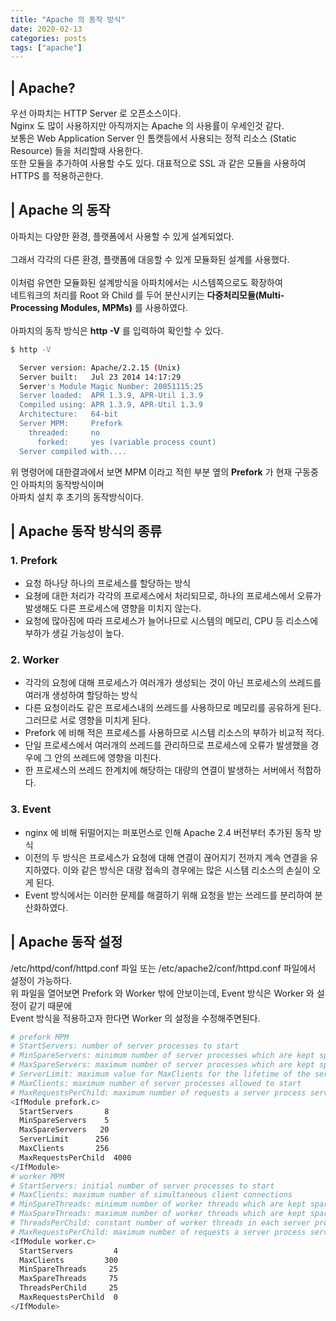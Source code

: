 ```yaml
---
title: "Apache 의 동작 방식"
date: 2020-02-13
categories: posts
tags: ["apache"]
---
```


## | Apache? 
우선 아파치는 HTTP Server 로 오픈소스이다.
<br>
Nginx 도 많이 사용하지만 아직까지는 Apache 의 사용률이 우세인것 같다.
<br>
보통은 Web Application Server 인 톰캣등에서 사용되는 정적 리소스 (Static Resource) 들을 처리할때 사용한다.
<br>
또한 모듈을 추가하여 사용할 수도 있다. 대표적으로 SSL 과 같은 모듈을 사용하여 HTTPS 를 적용하곤한다.

## | Apache 의 동작
아파치는 다양한 환경, 플랫폼에서 사용할 수 있게 설계되었다.
<br>
<br>
그래서 각각의 다른 환경, 플랫폼에 대응할 수 있게 모듈화된 설계를 사용했다.
<br>
<br>
이처럼 유연한 모듈화된 설계방식을 아파치에서는 시스템쪽으로도 확장하여 
<br>
네트워크의 처리를 Root 와 Child 를 두어 분산시키는 **다중처리모듈(Multi-Processing Modules, MPMs)** 를 사용하였다.
<br>
<br>
아파치의 동작 방식은 **http -V** 를 입력하여 확인할 수 있다.
```bash
$ http -V

  Server version: Apache/2.2.15 (Unix)
  Server built:   Jul 23 2014 14:17:29
  Server's Module Magic Number: 20051115:25
  Server loaded:  APR 1.3.9, APR-Util 1.3.9
  Compiled using: APR 1.3.9, APR-Util 1.3.9
  Architecture:   64-bit
  Server MPM:     Prefork
    threaded:     no
      forked:     yes (variable process count)
  Server compiled with....
```
위 명령어에 대한결과에서 보면 MPM 이라고 적힌 부분 옆의 **Prefork** 가 현재 구동중인 아파치의 동작방식이며
<br>
아파치 설치 후 초기의 동작방식이다.
## | Apache 동작 방식의 종류
### 1. Prefork
  - 요청 하나당 하나의 프로세스를 할당하는 방식
  - 요쳥에 대한 처리가 각각의 프로세스에서 처리되므로, 하나의 프로세스에서 오류가 발생해도 다른 프로세스에 영향을 
  미치지 않는다.
  - 요청에 많아짐에 따라 프로세스가 늘어나므로 시스템의 메모리, CPU 등 리소스에 부하가 생길 가능성이 높다.
### 2. Worker
  - 각각의 요청에 대해 프로세스가 여러개가 생성되는 것이 아닌 프로세스의 쓰레드를 여러개 생성하여 할당하는 방식
  - 다른 요청이라도 같은 프로세스내의 쓰레드를 사용하므로 메모리를 공유하게 된다. 그러므로 서로 영향을 미치게 된다.
  - Prefork 에 비해 적은 프로세스를 사용하므로 시스템 리소스의 부하가 비교적 적다.
  - 단일 프로세스에서 여러개의 쓰레드를 관리하므로 프로세스에 오류가 발생했을 경우에 그 안의 쓰레드에 영향을 미친다.
  - 한 프로세스의 쓰레드 한계치에 해당하는 대량의 연결이 발생하는 서버에서 적합하다.
### 3. Event
  - nginx 에 비해 뒤떨어지는 퍼포먼스로 인해 Apache 2.4 버전부터 추가된 동작 방식
  - 이전의 두 방식은 프로세스가 요청에 대해 연결이 끊어지기 전까지 계속 연결을 유지하였다. 이와 같은 방식은 대량 접속의 경우에는 많은 시스템 리소스의 손실이 오게 된다.
  - Event 방식에서는 이러한 문제를 해결하기 위해 요청을 받는 쓰레드를 분리하여 분산화하였다.

## | Apache 동작 설정
/etc/httpd/conf/httpd.conf 파일 또는 /etc/apache2/conf/httpd.conf 파일에서 설정이 가능하다.
<br>
위 파일을 열어보면 Prefork 와 Worker 밖에 안보이는데, Event 방식은 Worker 와 설정이 같기 때문에 
<br>
Event 방식을 적용하고자 한다면 Worker 의 설정을 수정해주면된다.
```bash
# prefork MPM
# StartServers: number of server processes to start
# MinSpareServers: minimum number of server processes which are kept spare
# MaxSpareServers: maximum number of server processes which are kept spare
# ServerLimit: maximum value for MaxClients for the lifetime of the server
# MaxClients: maximum number of server processes allowed to start
# MaxRequestsPerChild: maximum number of requests a server process serves
<IfModule prefork.c>
  StartServers       8
  MinSpareServers    5
  MaxSpareServers   20
  ServerLimit      256
  MaxClients       256
  MaxRequestsPerChild  4000
</IfModule>
# worker MPM
# StartServers: initial number of server processes to start
# MaxClients: maximum number of simultaneous client connections
# MinSpareThreads: minimum number of worker threads which are kept spare
# MaxSpareThreads: maximum number of worker threads which are kept spare
# ThreadsPerChild: constant number of worker threads in each server process
# MaxRequestsPerChild: maximum number of requests a server process serves
<IfModule worker.c>
  StartServers         4
  MaxClients         300
  MinSpareThreads     25
  MaxSpareThreads     75
  ThreadsPerChild     25
  MaxRequestsPerChild  0
</IfModule>
```